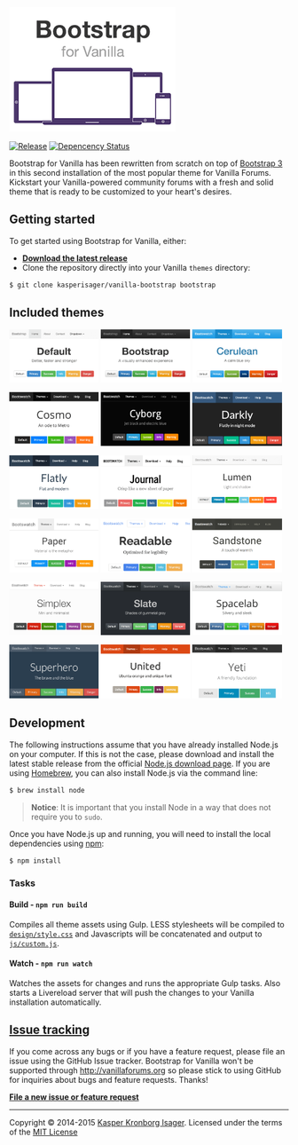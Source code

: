 [![Bootstrap for Vanilla](screenshot.png)](https://github.com/kasperisager/vanilla-bootstrap)

[![Release](http://img.shields.io/github/release/kasperisager/vanilla-bootstrap.svg?style=flat)](https://github.com/kasperisager/vanilla-bootstrap/releases) [![Depencency Status](http://img.shields.io/gemnasium/kasperisager/vanilla-bootstrap.svg?style=flat)](https://gemnasium.com/kasperisager/vanilla-bootstrap)

Bootstrap for Vanilla has been rewritten from scratch on top of [Bootstrap 3](http://getbootstrap.com) in this second installation of the most popular theme for Vanilla Forums. Kickstart your Vanilla-powered community forums with a fresh and solid theme that is ready to be customized to your heart's desires.

## Getting started

To get started using Bootstrap for Vanilla, either:

- [__Download the latest release__](https://github.com/kasperisager/vanilla-bootstrap/releases/latest)
- Clone the repository directly into your Vanilla `themes` directory:

```sh
$ git clone kasperisager/vanilla-bootstrap bootstrap
```

## Included themes

<img title="Default" src="design/screenshot_default.png" width="32%"> <img title="Bootstrap" src="design/screenshot_bootstrap.png" width="32%"> <img title="Cerulean" src="design/screenshot_cerulean.png" width="32%">

<img title="Cosmo" src="design/screenshot_cosmo.png" width="32%"> <img title="Cyborg" src="design/screenshot_cyborg.png" width="32%"> <img title="Darkly" src="design/screenshot_darkly.png" width="32%">

<img title="Flatly" src="design/screenshot_flatly.png" width="32%"> <img title="Journal" src="design/screenshot_journal.png" width="32%"> <img title="Lumen" src="design/screenshot_lumen.png" width="32%"> 

<img title="Paper" src="design/screenshot_paper.png" width="32%"> <img title="Readable" src="design/screenshot_readable.png" width="32%"> <img title="Sandstone" src="design/screenshot_sandstone.png" width="32%">

<img title="Simplex" src="design/screenshot_simplex.png" width="32%"> <img title="Slate" src="design/screenshot_slate.png" width="32%"> <img title="Spacelab" src="design/screenshot_spacelab.png" width="32%">

<img title="Superhero" src="design/screenshot_superhero.png" width="32%"> <img title="United" src="design/screenshot_united.png" width="32%"> <img title="Yeti" src="design/screenshot_yeti.png" width="32%">

## Development

The following instructions assume that you have already installed Node.js on your computer. If this is not the case, please download and install the latest stable release from the official [Node.js download page](http://nodejs.org/download/). If you are using [Homebrew](http://brew.sh/), you can also install Node.js via the command line:

```sh
$ brew install node
```

> __Notice__: It is important that you install Node in a way that does not require you to `sudo`.

Once you have Node.js up and running, you will need to install the local dependencies using [npm](http://npmjs.org):

```sh
$ npm install
```

### Tasks

#### Build - `npm run build`
Compiles all theme assets using Gulp. LESS stylesheets will be compiled to [`design/style.css`](design/style.css) and Javascripts will be concatenated and output to [`js/custom.js`](js/custom.js).

#### Watch - `npm run watch`
Watches the assets for changes and runs the appropriate Gulp tasks. Also starts a Livereload server that will push the changes to your Vanilla installation automatically.

## [Issue tracking](https://github.com/kasperisager/vanilla-bootstrap/issues)

If you come across any bugs or if you have a feature request, please file an issue using the GitHub Issue tracker. Bootstrap for Vanilla won't be supported through http://vanillaforums.org so please stick to using GitHub for inquiries about bugs and feature requests. Thanks!

[__File a new issue or feature request__](https://github.com/kasperisager/vanilla-bootstrap/issues/new)

---

Copyright &copy; 2014-2015 [Kasper Kronborg Isager](https://github.com/kasperisager). Licensed under the terms of the [MIT License](LICENSE.md)
